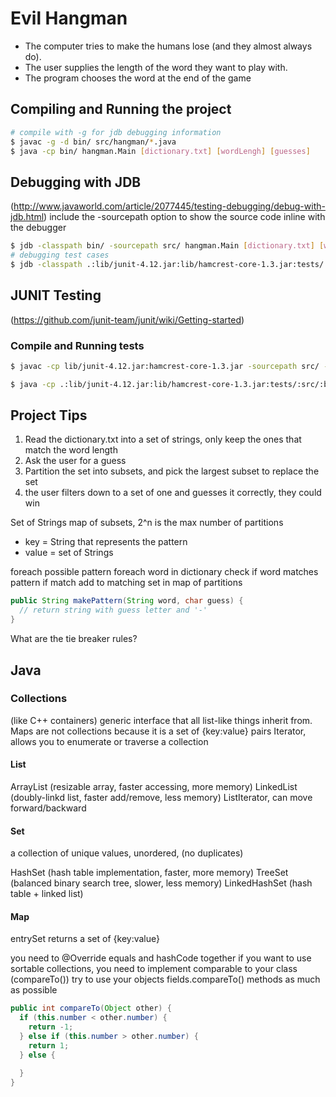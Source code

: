 # Evil Hangman

- The computer tries to make the humans lose (and they almost always do).
- The user supplies the length of the word they want to play with.
- The program chooses the word at the end of the game

## Compiling and Running the project

``` sh
# compile with -g for jdb debugging information
$ javac -g -d bin/ src/hangman/*.java
$ java -cp bin/ hangman.Main [dictionary.txt] [wordLengh] [guesses]
```

## Debugging with JDB

(http://www.javaworld.com/article/2077445/testing-debugging/debug-with-jdb.html)
include the -sourcepath option to show the source code inline with the debugger

```sh
$ jdb -classpath bin/ -sourcepath src/ hangman.Main [dictionary.txt] [wordLength] [guesses]
# debugging test cases
$ jdb -classpath .:lib/junit-4.12.jar:lib/hamcrest-core-1.3.jar:tests/:src/:bin/ org.junit.runner.JUnitCore EvilHangmanTest

```
## JUNIT Testing

(https://github.com/junit-team/junit/wiki/Getting-started)

### Compile and Running tests

```sh
$ javac -cp lib/junit-4.12.jar:hamcrest-core-1.3.jar -sourcepath src/ -d bin/ -g tests/EvilHangmanTest.java

$ java -cp .:lib/junit-4.12.jar:lib/hamcrest-core-1.3.jar:tests/:src/:bin/ org.junit.runner.JUnitCore EvilHangmanTest
```

## Project Tips

1. Read the dictionary.txt into a set of strings, only keep the ones that match the word length
2. Ask the user for a guess
3. Partition the set into subsets, and pick the largest subset to replace the set
4. the user filters down to a set of one and guesses it correctly, they could win

Set of Strings
map of subsets, 2^n is the max number of partitions
- key = String that represents the pattern
- value = set of Strings

foreach possible pattern
  foreach word in dictionary
    check if word matches pattern
    if match
      add to matching set in map of partitions

```java
public String makePattern(String word, char guess) {
  // return string with guess letter and '-'
}
```
What are the tie breaker rules?

## Java

### Collections
(like C++ containers)
generic interface that all list-like things inherit from.
Maps are not collections because it is a set of {key:value} pairs
Iterator, allows you to enumerate or traverse a collection

#### List
ArrayList (resizable array, faster accessing, more memory)
LinkedList (doubly-linkd list, faster add/remove, less memory)
ListIterator, can move forward/backward

#### Set
a collection of unique values, unordered, (no duplicates)

HashSet (hash table implementation, faster, more memory)
TreeSet (balanced binary search tree, slower, less memory)
LinkedHashSet (hash table + linked list)

#### Map
entrySet returns a set of {key:value}

you need to @Override equals and hashCode together
if you want to use sortable collections, you need to implement comparable to your class (compareTo())
try to use your objects fields.compareTo() methods as much as possible

```java
public int compareTo(Object other) {
  if (this.number < other.number) {
    return -1;
  } else if (this.number > other.number) {
    return 1;
  } else {

  }
}
```
